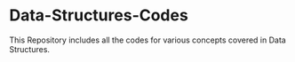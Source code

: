 # Data-Structures-Codes
This Repository includes all the codes for various concepts covered in Data Structures. 
